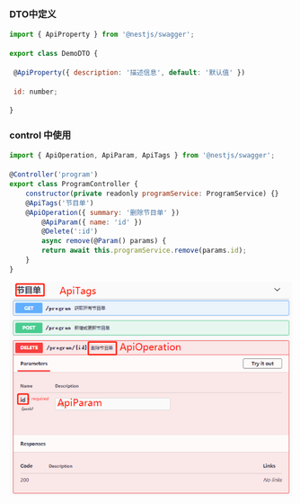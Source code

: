 ### DTO中定义

```javascript
import { ApiProperty } from '@nestjs/swagger';

export class DemoDTO {

 @ApiProperty({ description: '描述信息', default: '默认值' })
 
 id: number;

}
```

### control 中使用

```javascript
import { ApiOperation, ApiParam, ApiTags } from '@nestjs/swagger';

@Controller('program')
export class ProgramController {
  	constructor(private readonly programService: ProgramService) {}
    @ApiTags('节目单')
    @ApiOperation({ summary: '删除节目单' })
        @ApiParam({ name: 'id' })
        @Delete(':id')
        async remove(@Param() params) {
        return await this.programService.remove(params.id);
    }
}

```



![image-20201217110429353](image-20201217110429353.png)